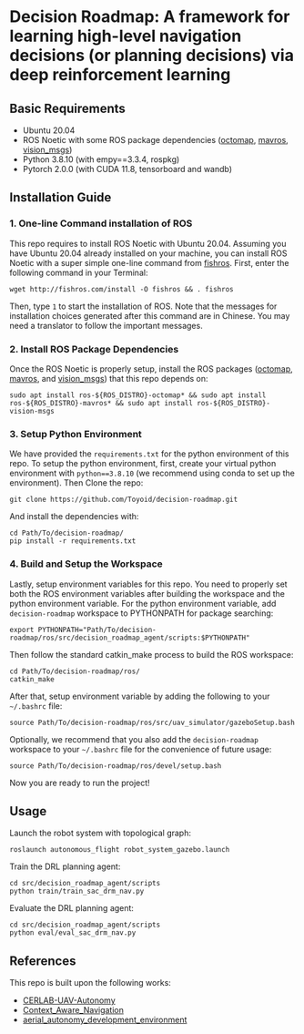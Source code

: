 # Decision Roadmap: A framework for learning high-level navigation decisions (or planning decisions) via deep reinforcement learning

## Basic Requirements

- Ubuntu 20.04
- ROS Noetic with some ROS package dependencies ([octomap](https://wiki.ros.org/octomap), [mavros](https://wiki.ros.org/mavros), [vision_msgs](https://wiki.ros.org/vision_msgs))
- Python 3.8.10 (with empy==3.3.4, rospkg)
- Pytorch 2.0.0 (with CUDA 11.8, tensorboard and wandb)

## Installation Guide

### 1. One-line Command installation of ROS

This repo requires to install ROS Noetic with Ubuntu 20.04. Assuming you have Ubuntu 20.04 already installed on your machine, you can install ROS Noetic with a super simple one-line command from [fishros](https://github.com/fishros/install). First, enter the following command in your Terminal:

```commandline
wget http://fishros.com/install -O fishros && . fishros
```

Then, type `1` to start the installation of ROS. Note that the messages for installation choices generated after this command are in Chinese. You may need a translator to follow the important messages.

### 2. Install ROS Package Dependencies

Once the ROS Noetic is properly setup, install the ROS packages ([octomap](https://wiki.ros.org/octomap), [mavros](https://wiki.ros.org/mavros), and [vision_msgs](https://wiki.ros.org/vision_msgs)) that this repo depends on:

```commandline
sudo apt install ros-${ROS_DISTRO}-octomap* && sudo apt install ros-${ROS_DISTRO}-mavros* && sudo apt install ros-${ROS_DISTRO}-vision-msgs
```

### 3. Setup Python Environment

We have provided the `requirements.txt` for the python environment of this repo.
To setup the python environment, first, create your virtual python environment with `python==3.8.10` (we recommend using conda to set up the environment).
Then Clone the repo:

```commandline
git clone https://github.com/Toyoid/decision-roadmap.git
```

And install the dependencies with:

```commandline
cd Path/To/decision-roadmap/
pip install -r requirements.txt
```

### 4. Build and Setup the Workspace

Lastly, setup environment variables for this repo. You need to properly set both the ROS environment variables after building the workspace and the python environment variable.
For the python environment variable, add `decision-roadmap` workspace to PYTHONPATH for package searching:

```
export PYTHONPATH="Path/To/decision-roadmap/ros/src/decision_roadmap_agent/scripts:$PYTHONPATH"
```

Then follow the standard catkin_make process to build the ROS workspace:

```commandline
cd Path/To/decision-roadmap/ros/
catkin_make
```

After that, setup environment variable by adding the following to your `~/.bashrc` file:

```commandline
source Path/To/decision-roadmap/ros/src/uav_simulator/gazeboSetup.bash
```

Optionally, we recommend that you also add the `decision-roadmap` workspace to your `~/.bashrc` file for the convenience of future usage:

```commandline
source Path/To/decision-roadmap/ros/devel/setup.bash
```

Now you are ready to run the project!

## Usage

Launch the robot system with topological graph: 

```
roslaunch autonomous_flight robot_system_gazebo.launch
```

Train the DRL planning agent: 

```
cd src/decision_roadmap_agent/scripts
python train/train_sac_drm_nav.py
```

Evaluate the DRL planning agent:

```
cd src/decision_roadmap_agent/scripts
python eval/eval_sac_drm_nav.py
```

## References

This repo is built upon the following works:

- [CERLAB-UAV-Autonomy](https://github.com/Zhefan-Xu/CERLAB-UAV-Autonomy)
- [Context_Aware_Navigation](https://github.com/marmotlab/Context_Aware_Navigation.git)
- [aerial_autonomy_development_environment](https://github.com/Bottle101/aerial_autonomy_development_environment.git)
